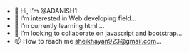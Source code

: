- 👋 Hi, I’m @ADANISH1
- 👀 I’m interested in Web developing field...
- 🌱 I’m currently learning html ...
- 💞️ I’m looking to collaborate on javascript and bootstrap...
- 📫 How to reach me sheikhayan923@gmail.com...

<!---
ADANISH1/ADANISH1 is a ✨ special ✨ repository because its `README.md` (this file) appears on your GitHub profile.
You can click the Preview link to take a look at your changes.
--->
